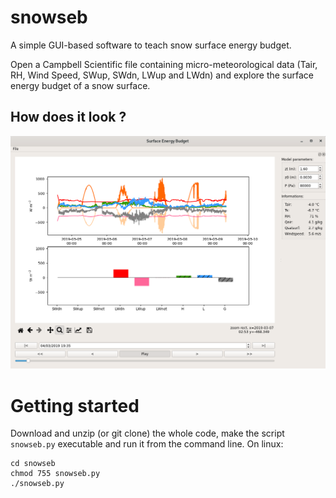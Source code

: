 # snowseb

A simple GUI-based software to teach snow surface energy budget.

Open a Campbell Scientific file containing micro-meteorological data (Tair, RH, Wind Speed, SWup, SWdn, LWup and LWdn) and explore the surface energy budget of a snow surface.

## How does it look ?

![Screenshot](https://github.com/ghislainp/snowseb/raw/master/screenshot1.png)


# Getting started

Download and unzip (or git clone) the whole code, make the script `snowseb.py` executable and run it from the command line. On linux:

```batch
cd snowseb
chmod 755 snowseb.py
./snowseb.py
```


